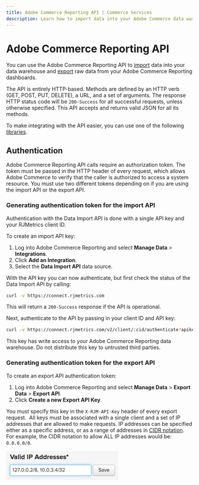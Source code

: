 ```yaml
---
title: Adobe Commerce Reporting API | Commerce Services
description: Learn how to import data into your Adobe Commerce data warehouse and export raw data from your Adobe Commerce Reporting dashboards.
---
```


# Adobe Commerce Reporting API

You can use the Adobe Commerce Reporting API to [import](import-api.md) data into your data warehouse and [export](export-api.md) raw data from your Adobe Commerce Reporting dashboards.

The API is entirely HTTP-based. Methods are defined by an HTTP verb (GET, POST, PUT, DELETE), a URL, and a set of arguments. The response HTTP status code will be `200-Success` for all successful requests, unless otherwise specified. This API accepts and returns valid JSON for all its methods.

To make integrating with the API easier, you can use one of the following [libraries](libraries.md).

## Authentication

Adobe Commerce Reporting API calls require an authorization token. The token must be passed in the HTTP header of every request, which allows Adobe Commerce to verify that the caller is authorized to access a system resource. You must use two different tokens depending on if you are using the import API or the export API.

### Generating authentication token for the import API

Authentication with the Data Import API is done with a single API key and your RJMetrics client ID.

To create an import API key:

1. Log into Adobe Commerce Reporting and select **Manage Data** > **Integrations**.
1. Click **Add an Integration**.
1. Select the **Data Import API** data source.

With the API key you can now authenticate, but first check the status of the Data Import API by calling:

```bash
curl -v https://connect.rjmetrics.com
```

This will return a `200-Success` response if the API is operational.

Next, authenticate to the API by passing in your client ID and API key:

```bash
curl -v https://connect.rjmetrics.com/v2/client/:cid/authenticate?apikey=:apikey
```

<InlineAlert variant="warning" slots="text" />

This key has write access to your Adobe Commerce Reporting data warehouse. Do not distribute this key to untrusted third parties.

### Generating authentication token for the export API

​To create an export API authentication token:

1. Log into Adobe Commerce Reporting and select **Manage Data** > **Export Data** > **Export API**.
1. Click **Create a new Export API Key**.

You must specify this key in the `X-RJM-API-Key` header of every export request.
​
All keys must be associated with a single client and a set of IP addresses that are allowed to make requests. IP addresses can be specified either as a specific address, or as a range of addresses in [CIDR notation](https://en.wikipedia.org/wiki/Classless_Inter-Domain_Routing). For example, the CIDR notation to allow ALL IP addresses would be: `0.0.0.0/0`.

![CIDR notation to allow all IP addresses](../_images/reporting/mbi-valid-ip-address.png)
